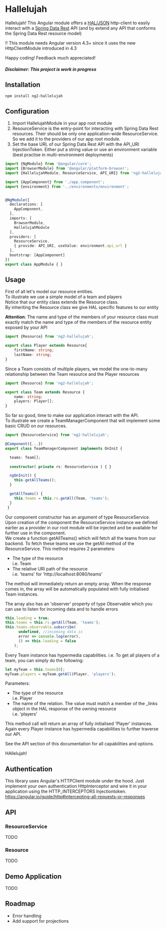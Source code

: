 # Hallelujah

Hallelujah! This Angular module offers a [HAL/JSON](http://stateless.co/hal_specification.html) http-client to easily interact with a [Spring Data Rest](https://projects.spring.io/spring-data-rest) API (and by extend any API that conforms the Spring Data Rest resource model)

!! This module needs Angular version 4.3+ since it uses the new HttpClientModule introduced in 4.3

Happy coding! Feedback much appreciated!

##### Disclaimer: This project is work in progress

## Installation
```
npm install ng2-hallelujah
```
## Configuration

1. Import HallelujahModule in your app root module
2. ResourceService is the entry-point for interacting with Spring Data Rest resources. Their should be only one application-wide ResourceService. So we add it to the providers of our app root module.
3. Set the base URL of our Spring Data Rest API with the API_URI InjectionToken. Either put a string value or use an environment variable (best practise in multi-environment deployments)

```typescript
import {NgModule} from '@angular/core';
import {BrowserModule} from '@angular/platform-browser';
import {HallelujahModule, ResourceService, API_URI} from 'ng2-hallelujah';

import {AppComponent} from './app.component';
import {environment} from '../environments/environment';


@NgModule({
  declarations: [
    AppComponent,
  ],
  imports: [
    BrowserModule,
    HallelujahModule
  ],
  providers: [
    ResourceService,
    { provide: API_URI, useValue: environment.api_url }
  ],
  bootstrap: [AppComponent]
})
export class AppModule { }
``` 

## Usage
First of all let's model our resource entities.  
To illustrate we use a simple model of a team and players  
Notice that our entity class extends the Resource class.  
By inheriting the Resource class we give HAL specific features to our entity 

**Attention**: The name and type of the members of your resource class must exactly match the name and type of the members of the resource entity exposed by your API  

```typescript
import {Resource} from 'ng2-hallelujah';

export class Player extends Resource{
    firstName: string;
    lastName: string;   
}
```
Since a Team consists of multiple players, we model the one-to-many relationship between the Team resource and the Player resources
```typescript
import {Resource} from 'ng2-hallelujah';

export class Team extends Resource {
    name: string;
    players: Player[];
}
```
So far so good, time to make our application interact with the API.  
To illustrate we create a TeamManagerComponent that will implement some basic CRUD on our resources.

```typescript
import {ResourceService} from 'ng2-hallelujah';

@Component({...})
export class TeamManagerComponent implements OnInit {

  teams: Team[];
    
  constructor( private rs: ResourceService ) { }

  ngOnInit() {
    this.getAllTeams();
  }

  getAllTeams() {
    this.teams = this.rs.getAll(Team, 'teams');
  }
 }
```
Our component constructor has an argument of type ResourceService. Upon creation of the component the ResourceService instance we defined earlier as a provider in our root module will be injected and be available for further use in the component.  
We create a function getAllTeams() which will fetch all the teams from our backend.
To fetch these teams we use the getAll method of the ResourceService. This method requires 2 parameters:  
+ The type of the resource  
  i.e. Team
+ The relative URI path of the resource  
  i.e. 'teams' for 'http://localhost:8080/teams'

The method will immediately return an empty array. When the response comes in, the array will be automatically populated with fully initialised Team instances.  

The array also has an 'observer' property of type Observable<Team> which you can use to listen for incoming data and to handle errors

```typescript
this.loading = true;
this.teams = this.rs.getAll(Team, 'teams');
this.teams.observable.subscribe(
      undefined, //incoming data is 
      error => console.log(error),
      () => this.loading = false
    );
``` 

Every Team instance has hypermedia capabilities. i.e. To get all players of a team, you can simply do the following:

```typescript
let myTeam = this.teams[0];
myTeam.players = myTeam.getAll(Player, 'players');
```
Parameters:
+ The type of the resource  
  i.e. Player
+ The name of the relation. The value must match a member of the _links object in the HAL response of the owning resource  
  i.e. 'players'

This method call will return an array of fully initialised 'Player' instances. Again every Player instance has hypermedia capabilities to further traverse our API.  

See the API section of this documentation for all capabilities and options.

HAllelujah!  

## Authentication

This library uses Angular's HTTPClient module under the hood. Just implement your own authentication HttpInterceptor and wire it in your application using the HTTP_INTERCEPTORS Injectiontoken.  
https://angular.io/guide/http#intercepting-all-requests-or-responses


## API
### ResourceService
TODO
### Resource
TODO
 
## Demo Application
TODO

## Roadmap

+ Error handling
+ Add support for projections
